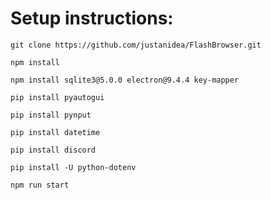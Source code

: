 # Setup instructions:
 `git clone https://github.com/justanidea/FlashBrowser.git`

`npm install`

`npm install sqlite3@5.0.0 electron@9.4.4 key-mapper`

`pip install pyautogui`

`pip install pynput`

`pip install datetime`

`pip install discord`

`pip install -U python-dotenv`

`npm run start`

